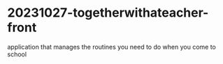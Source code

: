 # 20231027-togetherwithateacher-front
application that manages the routines you need to do when you come to school
